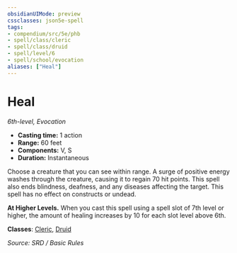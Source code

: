 ```yaml
---
obsidianUIMode: preview
cssclasses: json5e-spell
tags:
- compendium/src/5e/phb
- spell/class/cleric
- spell/class/druid
- spell/level/6
- spell/school/evocation
aliases: ["Heal"]
---
```

# Heal
*6th-level, Evocation*  

- **Casting time:** 1 action
- **Range:** 60 feet
- **Components:** V, S
- **Duration:** Instantaneous

Choose a creature that you can see within range. A surge of positive energy washes through the creature, causing it to regain 70 hit points. This spell also ends blindness, deafness, and any diseases affecting the target. This spell has no effect on constructs or undead.

**At Higher Levels.** When you cast this spell using a spell slot of 7th level or higher, the amount of healing increases by 10 for each slot level above 6th.

**Classes**: [Cleric](cleric.md), [Druid](5.D&D%205e/compendium/classes/druid.md)

*Source: SRD / Basic Rules*